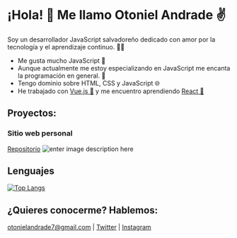 # ¡Hola! 👋 Me llamo Otoniel Andrade ✌

Soy un desarrollador JavaScript salvadoreño dedicado con amor por la tecnología y el aprendizaje continuo. 👨‍💻
 - Me gusta mucho JavaScript 💛
 - Aunque actualmente me estoy especializando en JavaScript me encanta la programación en general. 🚀
 - Tengo dominio sobre HTML, CSS y JavaScript 🌐
 - He trabajado con [Vue.js 💚](https://vuejs.org/) y me encuentro aprendiendo [React 💙](https://es.reactjs.org/)

## Proyectos:
### Sitio web personal
[Repositorio](https://github.com/otonielandrade7/personal-website)
![enter image description here](https://lh3.googleusercontent.com/cwUr-_3U7W36ee8_Tu7Ij80MUEmWIszIpVk-MltaXaqyQG0CqaeYyGusWfXlUiwh_WdVaXOweZ6Ffg=w300)
## Lenguajes
[![Top Langs](https://github-readme-stats.vercel.app/api/top-langs/?username=otonielandrade7&layout=compact&theme=dracula)](https://github.com/otonielandrade7)
## ¿Quieres conocerme? Hablemos:
[otonielandrade7@gmail.com](mailto:otonielandrade7@gmail.com) | [Twitter](https://twitter.com/otonielandrade7) | [Instagram](https://www.instagram.com/otonielandrade7/)

